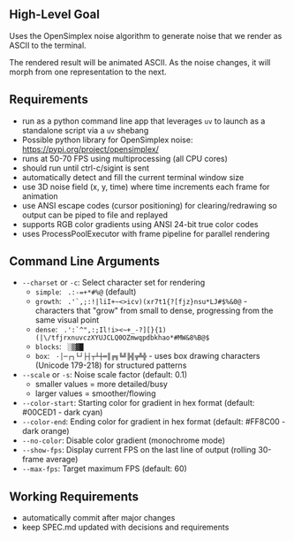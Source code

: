 ## High-Level Goal

Uses the OpenSimplex noise algorithm to generate noise that we render as ASCII to the terminal.

The rendered result will be animated ASCII. As the noise changes, it will morph from one representation to the next.

## Requirements

- run as a python command line app that leverages `uv` to launch as a standalone script via a `uv` shebang
- Possible python library for OpenSimplex noise: https://pypi.org/project/opensimplex/
- runs at 50-70 FPS using multiprocessing (all CPU cores)
- should run until ctrl-c/sigint is sent
- automatically detect and fill the current terminal window size
- use 3D noise field (x, y, time) where time increments each frame for animation
- use ANSI escape codes (cursor positioning) for clearing/redrawing so output can be piped to file and replayed
- supports RGB color gradients using ANSI 24-bit true color codes
- uses ProcessPoolExecutor with frame pipeline for parallel rendering

## Command Line Arguments

- `--charset` or `-c`: Select character set for rendering
  - `simple`: ` .:-=+*#%@` (default)
  - `growth`: `` .'`,;:!|liI+~<>icv)(xr7t1{?[fjz}nsu*LJ#$%&0@`` - characters that "grow" from small to dense, progressing from the same visual point
  - `dense`: `` .':`^",:;Il!i><~+_-?][}{1)(|\/tfjrxnuvczXYUJCLQ0OZmwqpdbkhao*#MW&8%B@$``
  - `blocks`: ` ░▒▓█`
  - `box`: ` ·│─┌┐└┘├┤┬┴┼═║╔╗╚╝╠╣╦╩╬` - uses box drawing characters (Unicode 179-218) for structured patterns
- `--scale` or `-s`: Noise scale factor (default: 0.1)
  - smaller values = more detailed/busy
  - larger values = smoother/flowing
- `--color-start`: Starting color for gradient in hex format (default: #00CED1 - dark cyan)
- `--color-end`: Ending color for gradient in hex format (default: #FF8C00 - dark orange)
- `--no-color`: Disable color gradient (monochrome mode)
- `--show-fps`: Display current FPS on the last line of output (rolling 30-frame average)
- `--max-fps`: Target maximum FPS (default: 60)

## Working Requirements
- automatically commit after major changes
- keep SPEC.md updated with decisions and requirements
